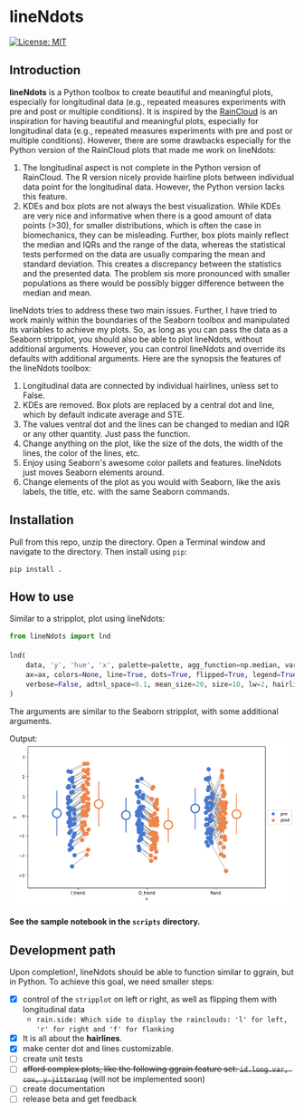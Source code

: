 # lineNdots

[![License: MIT](https://img.shields.io/badge/License-MIT-yellow.svg)](https://opensource.org/licenses/MIT)

## Introduction
**lineNdots** is a Python toolbox to create beautiful and meaningful plots, especially for longitudinal data (e.g., repeated measures experiments with pre and post or multiple conditions). It is inspired by the [RainCloud](https://github.com/njudd/ggrain) is an inspiration for having beautiful and meaningful plots, especially for longitudinal data (e.g., repeated measures experiments with pre and post or multiple conditions). However, there are some drawbacks especially for the Python version of the RainCloud plots that made me work on lineNdots:

1. The longitudinal aspect is not complete in the Python version of RainCloud. The R version nicely provide hairline plots between individual data point for the longitudinal data. However, the Python version lacks this feature.
2. KDEs and box plots are not always the best visualization. While KDEs are very nice and informative when there is a good amount of data points (>30), for smaller distributions, which is often the case in biomechanics, they can be misleading. Further, box plots mainly reflect the median and IQRs and the range of the data, whereas the statistical tests performed on the data are usually comparing the mean and standard deviation. This creates a discrepancy between the statistics and the presented data. The problem sis more pronounced with smaller populations as there would be possibly bigger difference between the median and mean.

lineNdots tries to address these two main issues. Further, I have tried to work mainly within the boundaries of the Seaborn toolbox and manipulated its variables to achieve my plots. So, as long as you can pass the data as a Seaborn stripplot, you should also be able to plot lineNdots, without additional arguments. However, you can control lineNdots and override its defaults with additional arguments. Here are the synopsis the features of the lineNdots toolbox:

1. Longitudinal data are connected by individual hairlines, unless set to False.
2. KDEs are removed. Box plots are replaced by a central dot and line, which by default indicate average and STE.
3. The values ventral dot and the lines can be changed to median and IQR or any other quantity. Just pass the function.
4. Change anything on the plot, like the size of the dots, the width of the lines, the color of the lines, etc.
5. Enjoy using Seaborn's awesome color pallets and features. lineNdots just moves Seaborn elements around.
6. Change elements of the plot as you would with Seaborn, like the axis labels, the title, etc. with the same Seaborn commands.

## Installation
Pull from this repo, unzip the directory. Open a Terminal window and navigate to the directory. Then install using `pip`:

```shell
pip install .
```

## How to use
Similar to a stripplot, plot using lineNdots:

```Python
from lineNdots import lnd

lnd(
    data, 'y', 'hue', 'x', palette=palette, agg_function=np.median, var_function=np.std,
    ax=ax, colors=None, line=True, dots=True, flipped=True, legend=True,
    verbose=False, adtnl_space=0.1, mean_size=20, size=10, lw=2, hairlines=True, hairline_style='-'
)
```

The arguments are similar to the Seaborn stripplot, with some additional arguments.

Output:
![lineNdots](scripts/sample_lnd.png)


#### See the sample notebook in the `scripts` directory.

## Development path
Upon completion!, lineNdots should be able to function similar to ggrain, but in Python. To achieve this goal, we need smaller steps:

- [x] control of the `stripplot` on left or right, as well as flipping them with longitudinal data
  - `rain.side: Which side to display the rainclouds: 'l' for left, 'r' for right and 'f' for flanking`
- [x] It is all about the **hairlines**.
- [x] make center dot and lines customizable.
- [ ] create unit tests
- [ ] ~~afford complex plots, like the following ggrain feature set: `id.long.var, cov, y-jittering`~~ (will not be implemented soon)
- [ ] create documentation
- [ ] release beta and get feedback
